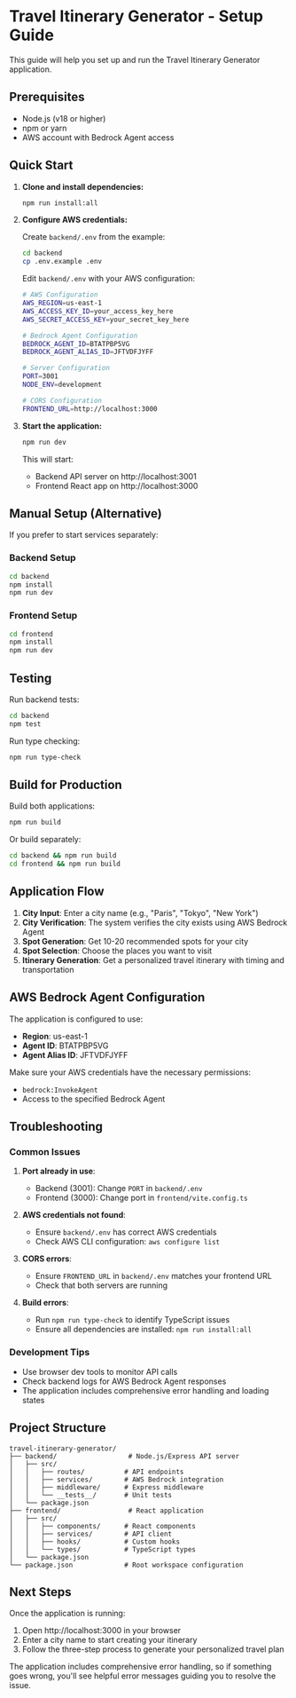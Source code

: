 # Travel Itinerary Generator - Setup Guide

This guide will help you set up and run the Travel Itinerary Generator application.

## Prerequisites

- Node.js (v18 or higher)
- npm or yarn
- AWS account with Bedrock Agent access

## Quick Start

1. **Clone and install dependencies:**
   ```bash
   npm run install:all
   ```

2. **Configure AWS credentials:**
   
   Create `backend/.env` from the example:
   ```bash
   cd backend
   cp .env.example .env
   ```
   
   Edit `backend/.env` with your AWS configuration:
   ```bash
   # AWS Configuration
   AWS_REGION=us-east-1
   AWS_ACCESS_KEY_ID=your_access_key_here
   AWS_SECRET_ACCESS_KEY=your_secret_key_here

   # Bedrock Agent Configuration
   BEDROCK_AGENT_ID=BTATPBP5VG
   BEDROCK_AGENT_ALIAS_ID=JFTVDFJYFF

   # Server Configuration
   PORT=3001
   NODE_ENV=development

   # CORS Configuration
   FRONTEND_URL=http://localhost:3000
   ```

3. **Start the application:**
   ```bash
   npm run dev
   ```
   
   This will start:
   - Backend API server on http://localhost:3001
   - Frontend React app on http://localhost:3000

## Manual Setup (Alternative)

If you prefer to start services separately:

### Backend Setup
```bash
cd backend
npm install
npm run dev
```

### Frontend Setup
```bash
cd frontend
npm install
npm run dev
```

## Testing

Run backend tests:
```bash
cd backend
npm test
```

Run type checking:
```bash
npm run type-check
```

## Build for Production

Build both applications:
```bash
npm run build
```

Or build separately:
```bash
cd backend && npm run build
cd frontend && npm run build
```

## Application Flow

1. **City Input**: Enter a city name (e.g., "Paris", "Tokyo", "New York")
2. **City Verification**: The system verifies the city exists using AWS Bedrock Agent
3. **Spot Generation**: Get 10-20 recommended spots for your city
4. **Spot Selection**: Choose the places you want to visit
5. **Itinerary Generation**: Get a personalized travel itinerary with timing and transportation

## AWS Bedrock Agent Configuration

The application is configured to use:
- **Region**: us-east-1
- **Agent ID**: BTATPBP5VG
- **Agent Alias ID**: JFTVDFJYFF

Make sure your AWS credentials have the necessary permissions:
- `bedrock:InvokeAgent`
- Access to the specified Bedrock Agent

## Troubleshooting

### Common Issues

1. **Port already in use**:
   - Backend (3001): Change `PORT` in `backend/.env`
   - Frontend (3000): Change port in `frontend/vite.config.ts`

2. **AWS credentials not found**:
   - Ensure `backend/.env` has correct AWS credentials
   - Check AWS CLI configuration: `aws configure list`

3. **CORS errors**:
   - Ensure `FRONTEND_URL` in `backend/.env` matches your frontend URL
   - Check that both servers are running

4. **Build errors**:
   - Run `npm run type-check` to identify TypeScript issues
   - Ensure all dependencies are installed: `npm run install:all`

### Development Tips

- Use browser dev tools to monitor API calls
- Check backend logs for AWS Bedrock Agent responses
- The application includes comprehensive error handling and loading states

## Project Structure

```
travel-itinerary-generator/
├── backend/                  # Node.js/Express API server
│   ├── src/
│   │   ├── routes/          # API endpoints
│   │   ├── services/        # AWS Bedrock integration
│   │   ├── middleware/      # Express middleware
│   │   └── __tests__/       # Unit tests
│   └── package.json
├── frontend/                 # React application
│   ├── src/
│   │   ├── components/      # React components
│   │   ├── services/        # API client
│   │   ├── hooks/           # Custom hooks
│   │   └── types/           # TypeScript types
│   └── package.json
└── package.json             # Root workspace configuration
```

## Next Steps

Once the application is running:

1. Open http://localhost:3000 in your browser
2. Enter a city name to start creating your itinerary
3. Follow the three-step process to generate your personalized travel plan

The application includes comprehensive error handling, so if something goes wrong, you'll see helpful error messages guiding you to resolve the issue.